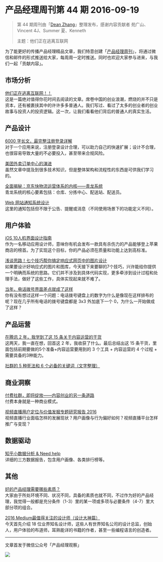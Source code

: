 # 产品经理周刊第 44 期 2016-09-19

> 第 44 期周刊由「[Dean Zhang](http://pmweekly.com/contributors#dean)」整理发布，感谢内容贡献者 苑广山、Vincent 4J、Summer 夏、Kenneth   
> 
> 主题：他们正在逃离互联网

为了能更好的传播产品经理精品文章，我们特意创建「[产品经理周刊](http://pmweekly.com/)」，将通过微信和邮件的形式推送给大家，每周周一定时推送。同时也欢迎大家参与进来，与我们一起「贡献内容」。 

## 市场分析

[他们正在逃离互联网！！](http://mp.weixin.qq.com/s?__biz=MjM5NjAyMzcyMA==&mid=2659991201&idx=1&sn=3a78589b26f1c6d7ac566f588e7a6f2c&chksm=bd9702668ae08b7043b6defb3db2f00e19a5aef22d24317418d1a5b437f6c5deb329cc2d86bb&scene=1&srcid=0918feiggx7xBqyAQNq1wOlf#rd)  
这是一篇绝对值得你花时间去阅读的文章。席卷中国的创业浪潮，燃烧的并不只是资本，还有被裹挟其中的许许多多普通人。我们写过、看过了太多的创业者的创业故事与投资人的投资逻辑。这一次，让我们看看他们背后的普通人的真实生活。     

## 产品设计

[6000 字长文，最完整注册登录详解](http://mp.weixin.qq.com/s?__biz=MjM5OTEwNjI2MA==&mid=2651732351&idx=1&sn=081cc548a35c0e3c5dde543b2cad4dd4&chksm=bd3a1ac48a4d93d207c0f87012b112d702e7a9964ca1c848217b860c95a0eca6c66837279781&scene=1&srcid=0918gD3ayASmh1GL66SVsbcb#rd)  
对于一个应用来说，注册登录设计合理，可以助力自己的快速扩展；设计不合理，也很容易导致大量的不必要投入，甚至带来合规风险。

[美团外卖订单中心的演进](https://zhuanlan.zhihu.com/p/22376382)  
虽然文章中提及到很多技术知识，但是整体架构和流程性的东西是可供我们学习的。  

[全面揭秘：京东快物流运营体系的内核——青龙系统](http://card.weibo.com/article/h5/s?from=groupmessage&isappinstalled=0#cid=1001593858858622766836)   
青龙系统的核心要素包括：仓库、分拣中心、配送站、配送员。   

[Web 网站通知系统设计](http://www.withink.net/webnotice/)  
这里的通知包括但不限于公告、提醒或消息（不同使用场景下的功能定义不同）。 

## 用户体验

[iOS 10人机界面设计指南](http://mp.weixin.qq.com/s?__biz=MjM5NjA3ODI3Ng==&mid=2649828685&idx=1&sn=b190048990d3ecb98684e40aa69f58ba&chksm=beeb3ae6899cb3f067c7224f48ddd0de082c92cf27d8244d1b92e466fb263f957014507984b0&scene=1&srcid=09182sEoVZ6gOoq0428qeEv0#rd)  
作为一名移动应用设计师，意味你有机会发布一款具有杀伤力的产品能够登上苹果商店的榜首。为了实现这个目标，你的产品必须在质量和功能上达到高标准。  

[浅谈思路！七个技巧帮你搞定响应式网页中的图片设计](http://mp.weixin.qq.com/s?__biz=MzIxMzM0OTYzMg==&mid=2247484582&idx=1&sn=1236a9fa81a5a11484fd909ea8de4853&scene=1&srcid=0918TUVyXBdMBQ0zU9MlCUuD#rd)  
如果要设计好响应式的图片和图库，今天接下来要聊的7个技巧，兴许能给你提供一个明确而系统的思路。它们并不涉及到具体代码实现，更多牵涉到设计过程和处理手法，做好了这些工作，具体实现起来就不难了。

[当年，电话拨号界面差点就成了这样](http://mp.weixin.qq.com/s?__biz=MzAwNjM0MzIzNA==&mid=2650319122&idx=1&sn=49145f97a9f6478ae075daf66e59f424&chksm=8302d63fb4755f29a017d2f75bbc39d132caebd092b7e2e9d9c871ced2c966c70138dae2cd1b&scene=1&srcid=09194oMilu5lxwTVUZRPWQi3#rd)  
你有没有想过这样一个问题：电话拨号键盘上的数字为什么是像现在这样排布的呢？现在几乎所有电话的拨号键盘都是 3x3 外加底下一个 0，为什么一开始做成了这样？

## 产品运营

[在腾讯 2 年，我学到了这 15 条关于内容运营的干货](http://mp.weixin.qq.com/s?__biz=MzAwMDA3ODc2NQ==&mid=2650447608&idx=1&sn=7c184b3532f066d83aa4433de57f3fd5&chksm=82e0583ab597d12cdf15143a797863ea19d92536c4c3b9995bb0c82f50d65a572aaea17183e2&scene=1&srcid=0918Gdej97hNfVIJBPS4MSyg#rd)  
这两天，我一直在想，回首这 2 年，我收获了什么。最后总结出这 15 条干货，里面包括前期要做的5个准备+内容运营要用到的 3 个工具 + 内容运营的 4 个过程 + 需要具备的3种能力。  

[社群的 5 种死法和 6 个必备的关键词（文字整理）](http://mp.weixin.qq.com/s?__biz=MjM5ODE1Mzk1NA==&mid=2651639370&idx=1&sn=75583b7d0be346dee1818588a3ea400c&chksm=bd3775c78a40fcd170a49768c56d36f9d9c900efce86b88a67eaee1bc917671caf2d2725ccf6&scene=1&srcid=0918oleUmv85KIjxrg0p6QXE#rd)  

## 商业洞察

[付费社群，即将绽放——内容创业的另一条道路](http://mp.weixin.qq.com/s?__biz=MjM5NTMyNDI1NA==&mid=2649979942&idx=1&sn=97f6f659ab60be7995458f0e724f8260&chksm=befd9417898a1d014648df0c951964834543e869a0b04cb517b39d19a8e8d651d15dff2e3918&scene=1&srcid=0919D3X3JJ7XQI8pqSbRgjFQ#rd)     
付费本身就是一种商业模式。

[视频直播用户定位与价值发掘专题研究报告 2016](http://mp.weixin.qq.com/s?__biz=MzAxMzc5NDAyMw==&mid=2650510124&idx=1&sn=dc1ff0969206305f7b571169dd1a7fa2&scene=1&srcid=0901tuzlnbFjElus8hDmhUTT#rd)     
视频直播行业面临怎样的发展现状？用户画像与行为偏好如何？视频直播平台怎样推广与变现？

## 数据驱动

[知乎小数据分析 & Need help](https://zhuanlan.zhihu.com/p/20828854)     
详细的三方数据报告，包含用户画像、各类排行榜等。  

## 其他

[好的产品经理需要哪些素质？](https://www.zhihu.com/question/19551165#answer-44090717)  
大家由于所处环境不同、状况不同，具备的素质也就不同，不过作为好的产品经理，我觉得一般都是充分条件（1-3）里的某一项或多项与必要条件（4-7）里大部分项的组合。

[2016 Medium最值得关注的设计师（设计大神篇）](http://mp.weixin.qq.com/s?__biz=MjM5NjA3ODI3Ng==&mid=2649828684&idx=1&sn=8013623050d67e323c1294b2481f8b44&chksm=beeb3ae7899cb3f12fc41eae339751ca467941ba1aabdc14bef936e3d101aa093bd01cb03d0f&scene=1&srcid=09173Cd2bgmUTKAegbYwGz2f#rd)  
今天首先介绍 18 位业界知名设计师，这些人有世界知名公司的设计总监，创始人，用户体验的布道师，耳熟能详的书籍的作者，甚至一些编程语言的创造者。    

---
文章首发于微信公众号「产品经理观察」   
  
![](http://com-4jplus-temp.qiniudn.com/pmweekly-weixin.jpg)   